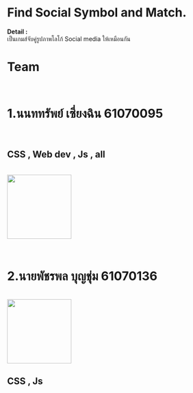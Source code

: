 # Find Social Symbol and Match.

<b>Detail : </b><br>
เป็นเกมส์จับคู่รูปภาพโลโก้ Social media ให้เหมือนกัน<br>

# Team
<br><h1>1.นนททรัพย์ เซี่ยงฉิน 61070095 </h1><br><h2>CSS , Web dev , Js , all</h2><br>
<img src="https://scontent.fbkk22-2.fna.fbcdn.net/v/t1.0-9/43698373_340017946547214_6697831314327863296_n.jpg?_nc_cat=106&_nc_eui2=AeGTg3QTeskb5VyDBHlzuZRe1UVgzTsPI6qacXVDXYtpTG7fPQEEHTqmOlf21MsW1YuFusdzCmqaSTPGm5RsK-W0n4d6OypoLf5uXTIscVjkHg&_nc_ht=scontent.fbkk22-2.fna&oh=1f135a67504014e151562f73507fa41a&oe=5D1478E8" width="150px" height="150px">

<br><h1>2.นายพัชรพล บุญชุ่ม 61070136 </h1><br><img src="https://scontent.fbkk22-1.fna.fbcdn.net/v/t1.0-9/50722866_2018033111565478_1489669953048018944_n.jpg?_nc_cat=111&_nc_eui2=AeEhoHjaZloizuQ3W2nlVAaQ0rCUr7WVwBKT62nXSLnbuxOpLZHYOpfkgay-sI201UrBH-mRMoOKUbcGqqSIjN-rMuGTaLZphqCdY4vv-qma8g&_nc_ht=scontent.fbkk22-1.fna&oh=4a2dd94c9b62dd903d29f39cc21341fb&oe=5D077316" width="150px" height="150px"><h2>CSS , Js</h2>
